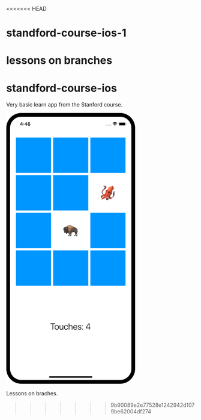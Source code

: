 <<<<<<< HEAD
# standford-course-ios-1

lessons on branches
=======
# standford-course-ios

Very basic learn app from the Stanford course.

![alt text](standfordApp.png "Very basic learn app from the Stanford course")

Lessons on braches.
>>>>>>> 9b90089e2e77528e1242942d1079be62004df274

